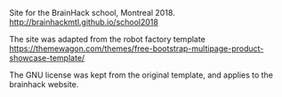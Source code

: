 Site for the BrainHack school, Montreal 2018. 
http://brainhackmtl.github.io/school2018

The site was adapted from the robot factory template
https://themewagon.com/themes/free-bootstrap-multipage-product-showcase-template/

The GNU license was kept from the original template, and applies to the brainhack website.  

